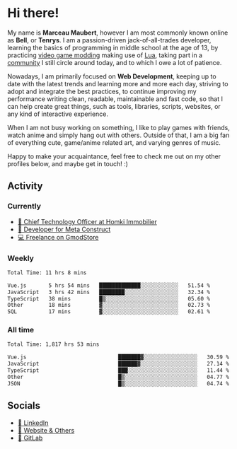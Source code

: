 # Hi there!

My name is **Marceau Maubert**, however I am most commonly known online as **Bell**, or **Tenrys**. I am a passion-driven jack-of-all-trades developer, learning the basics of programming in middle school at the age of 13, by practicing [video game modding](https://garrysmod.com) making use of [Lua](https://lua.org), taking part in a [community](https://metastruct.net) I still circle around today, and to which I owe a lot of patience.

Nowadays, I am primarily focused on **Web Development**, keeping up to date with the latest trends and learning more and more each day, striving to adopt  and integrate the best practices, to continue improving my performance writing clean, readable, maintainable and fast code, so that I can help create great things, such as tools, libraries, scripts, websites, or any kind of interactive experience.

When I am not busy working on something, I like to play games with friends, watch anime and simply hang out with others. Outside of that, I am a big fan of everything cute, game/anime related art, and varying genres of music.

Happy to make your acquaintance, feel free to check me out on my other profiles below, and maybe get in touch! :)

## Activity

### Currently

- [🏢 Chief Technology Officer at Homki Immobilier](https://homki-immobilier.com)
- [🎈 Developer for Meta Construct](https://metastruct.net)
- [💻 Freelance on GmodStore](https://www.gmodstore.com/users/Tenrys)

### Weekly
<!--START_SECTION:wakaWeekly-->

```txt
Total Time: 11 hrs 8 mins

Vue.js       5 hrs 54 mins   █████████████░░░░░░░░░░░░   51.54 %
JavaScript   3 hrs 42 mins   ████████░░░░░░░░░░░░░░░░░   32.34 %
TypeScript   38 mins         █▒░░░░░░░░░░░░░░░░░░░░░░░   05.60 %
Other        18 mins         ▓░░░░░░░░░░░░░░░░░░░░░░░░   02.73 %
SQL          17 mins         ▓░░░░░░░░░░░░░░░░░░░░░░░░   02.61 %
```

<!--END_SECTION:wakaWeekly-->

### All time
<!--START_SECTION:wakaTotal-->

```txt
Total Time: 1,817 hrs 53 mins

Vue.js                             ███████▓░░░░░░░░░░░░░░░░░   30.59 %
JavaScript                         ██████▓░░░░░░░░░░░░░░░░░░   27.14 %
TypeScript                         ███░░░░░░░░░░░░░░░░░░░░░░   11.44 %
Other                              █▒░░░░░░░░░░░░░░░░░░░░░░░   04.77 %
JSON                               █▒░░░░░░░░░░░░░░░░░░░░░░░   04.74 %
```

<!--END_SECTION:wakaTotal-->

## Socials

- [👔 LinkedIn](https://www.linkedin.com/in/marceau-maubert)
- [🔗 Website & Others](https://bell.moe)
- [🦊 GitLab](https://gitlab.com/Tenrys)
